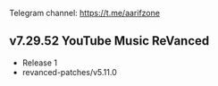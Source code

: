 Telegram channel:
https://t.me/aarifzone

## v7.29.52 YouTube Music ReVanced
- Release 1
- revanced-patches/v5.11.0
